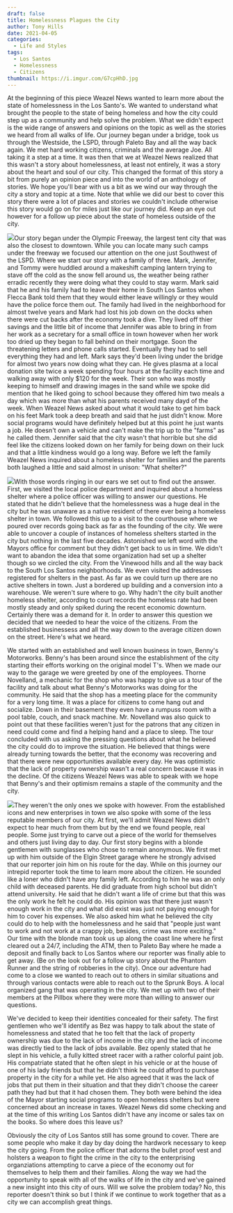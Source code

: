 ```yaml
---
draft: false
title: Homelessness Plagues the City
author: Tony Hills
date: 2021-04-05
categories:
  - Life and Styles
tags:
  - Los Santos
  - Homelessness
  - Citizens
thumbnail: https://i.imgur.com/G7cpHhD.jpg
---
```


At the beginning of this piece Weazel News wanted to learn more about the state of homelessness in the Los Santo's. We wanted to understand what brought the people to the state of being homeless and how the city could step up as a community and help solve the problem. What we didn't expect is the wide range of answers and opinions on the topic as well as the stories we heard from all walks of life. Our journey began under a bridge, took us through the Westside, the LSPD, through Paleto Bay and all the way back again. We met hard working citizens, criminals and the average Joe. All taking it a step at a time. It was then that we at Weazel News realized that this wasn't a story about homelessness, at least not entirely, it was a story about the heart and soul of our city. This changed the format of this story a bit from purely an opinion piece and into the world of an anthology of stories. We hope you'll bear with us a bit as we wind our way through the city a story and topic at a time. Note that whlie we did our best to cover this story there were a lot of places and stories we couldn't include otherwise this story would go on for miles just like our journey did. Keep an eye out however for a follow up piece about the state of homeless outside of the city.

<img src="https://i.imgur.com/G7cpHhD.jpg" class="photo photo-left"/>Our story began under the Olympic Freeway, the largest tent city that was also the closest to downtown. While you can locate many such camps under the freeway we focused our attention on the one just Southwest of the LSPD. Where we start our story with a family of three. Mark, Jennifer, and Tommy were huddled around a makeshift camping lantern trying to stave off the cold as the snow fell around us, the weather being rather erradic recently they were doing what they could to stay warm. Mark said that he and his family had to leave their home in South Los Santos when Flecca Bank told them that they would either leave willingly or they would have the police force them out. The family had lived in the neighborhood for almost twelve years and Mark had lost his job down on the docks when there were cut backs after the economy took a dive. They lived off thier savings and the little bit of income that Jennifer was able to bring in from her work as a secretary for a small office in town however when her work too dried up they began to fall behind on their mortgage. Soon the threatening letters and phone calls started. Eventually they had to sell everything they had and left. Mark says they'd been living under the bridge for almost two years now doing what they can. He gives plasma at a local donation site twice a week spending four hours at the facility each time and walking away with only $120 for the week. Their son who was mostly keeping to himself and drawing images in the sand while we spoke did mention that he liked going to school because they offered him two meals a day which was more than what his parents received many dayd of the week. When Weazel News asked about what it would take to get him back on his feet Mark took a deep breath and said that he just didn't know. More social programs would have definitely helped but at this point he just wants a job. He doesn't own a vehicle and can't make the trip up to the "farms" as he called them. Jennifer said that the city wasn't that horrible but she did feel like the citizens looked down on her family for being down on their luck and that a little kindness would go a long way. Before we left the family Weazel News inquired about a homeless shelter for families and the parents both laughed a little and said almost in unison: "What shelter?"

<img src="https://i.imgur.com/CKbsY6M.jpg" class="photo photo-right"/>With those words ringing in our ears we set out to find out the answer. First, we visited the local police department and inquired about a homeless shelter where a police officer was willing to answer our questions. He stated that he didn't believe that the homelessness was a huge deal in the city but he was unaware as a native resident of there ever being a homeless shelter in town. We followed this up to a visit to the courthouse where we poured over records going back as far as the founding of the city. We were able to uncover a couple of instances of homeless shelters started in the city but nothing in the last five decades. Astonished we left word with the Mayors office for comment but they didn't get back to us in time. We didn't want to abandon the idea that some organization had set up a shelter though so we circled the city. From the Vinewood hills and all the way back to the South Los Santos neighborhoods. We even visited the addresses registered for shelters in the past. As far as we could turn up there are no active shelters in town. Just a bordered up building and a conversion into a warehouse. We weren't sure where to go. Why hadn't the city built another homeless shelter, according to court records the homeless rate had been mostly steady and only spiked during the recent economic downturn. Certainly there was a demand for it. In order to answer this question we decided that we needed to hear the voice of the citizens. From the established businessess and all the way down to the average citizen down on the street. Here's what we heard.

We started with an established and well known business in town, Benny's Motorworks. Benny's has been around since the establishment of the city starting their efforts working on the original model T's. When we made our way to the garage we were greeted by one of the employees. Thorne Novelland, a mechanic for the shop who was happy to give us a tour of the facility and talk about what Benny's Motorworks was doing for the community. He said that the shop has a meeting place for the community for a very long time. It was a place for citizens to come hang out and socialize. Down in their basement they even have a rumpuss room with a pool table, couch, and snack machine. Mr. Novelland was also quick to point out that these facilities weren't just for the patrons that any citizen in need could come and find a helping hand and a place to sleep. The tour concluded with us asking the pressing questions about what he believed the city could do to improve the situation. He believed that things were already turning towards the better, that the economy was recovering and that there were new opportunities available every day. He was optimistic that the lack of property ownership wasn't a real concern because it was in the decline. Of the citizens Weazel News was able to speak with we hope that Benny's and their optimism remains a staple of the community and the city.

<img src="https://i.imgur.com/AwAfWiW.jpg" class="photo photo-left"/>They weren't the only ones we spoke with however. From the established icons and new enterprises in town we also spoke with some of the less reputable members of our city. At first, we'll admit Weazel News didn't expect to hear much from them but by the end we found people, real people. Some just trying to carve out a piece of the world for themselves and others just living day to day. Our first story begins with a blonde gentlemen with sunglasses who chose to remain anonymous. We first met up with him outside of the Elgin Street garage where he strongly advised that our reporter join him on his route for the day. While on this journey our intrepid reporter took the time to learn more about the citizen. He sounded like a loner who didn't have any family left. According to him he was an only child with deceased parents. He did graduate from high school but didn't attend university. He said that he didn't want a life of crime but that this was the only work he felt he could do. His opinion was that there just wasn't enough work in the city and what did exist was just not paying enough for him to cover his expenses. We also asked him what he believed the city could do to help with the homelessness and he said that "people just want to work and not work at a crappy job, besides, crime was more exciting." Our time with the blonde man took us up along the coast line where he first cleared out a 24/7, including the ATM, then to Paleto Bay where he made a deposit and finally back to Los Santos where our reporter was finally able to get away. (Be on the look out for a follow up story about the Phantom Runner and the string of robberies in the city). Once our adventure had come to a close we wanted to reach out to others in similar situations and through various contacts were able to reach out to the Sprunk Boys. A local organized gang that was operating in the city. We met up with two of their members at the Pillbox where they were more than willing to answer our questions.

We've decided to keep their identities concealed for their safety. The first gentlemen who we'll identify as Bez was happy to talk about the state of homelessness and stated that he too felt that the lack of property ownership was due to the lack of income in the city and the lack of income was directly tied to the lack of jobs available. Bez openly stated that he slept in his vehicle, a fully kitted street racer with a rather colorful paint job. His compatriate stated that he often slept in his vehicle or at the house of one of his lady friends but that he didn't think he could afford to purchase property in the city for a while yet. He also agreed that it was the lack of jobs that put them in their situation and that they didn't choose the career path they had but that it had chosen them. They both were behind the idea of the Mayor starting social programs to open homeless shelters but were concerned about an increase in taxes. Weazel News did some checking and at the time of this writing Los Santos didn't have any income or sales tax on the books. So where does this leave us?

Obviously the city of Los Santos still has some ground to cover. There are some people who make it day by day doing the hardwork necessary to keep the city going. From the police officer that adorns the bullet proof vest and holsters a weapon to fight the crime in the city to the enterprising organziations attempting to carve a piece of the economy out for themselves to help them and their families. Along the way we had the opportunity to speak with all of the walks of life in the city and we've gained a new insight into this city of ours. Will we solve the problem today? No, this reporter doesn't think so but I think if we continue to work together that as a city we can accomplish great things.

